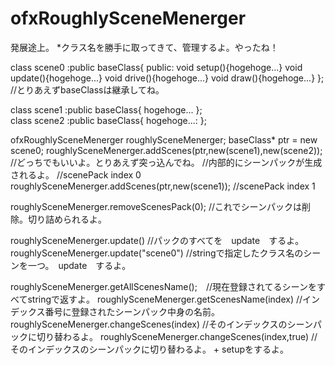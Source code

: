 # ofxRoughlySceneMenerger
発展途上。
*クラス名を勝手に取ってきて、管理するよ。やったね！

class scene0 :public baseClass{
public: 
    void setup(){hogehoge...}
    void update(){hogehoge...}
    void drive(){hogehoge...}
    void draw(){hogehoge...}
};
//とりあえずbaseClassは継承してね。

class scene1 :public baseClass{
    hogehoge...
};					
class scene2 :public baseClass{
    hogehoge...: 
};

ofxRoughlySceneMenerger roughlySceneMenerger;
baseClass* ptr =  new scene0;
roughlySceneMenerger.addScenes(ptr,new(scene1),new(scene2));
//どっちでもいいよ。とりあえず突っ込んでね。
//内部的にシーンパックが生成されるよ。
//scenePack index 0 
roughlySceneMenerger.addScenes(ptr,new(scene1));
//scenePack index 1

roughlySceneMenerger.removeScenesPack(0);
//これでシーンパックは削除。切り詰められるよ。

roughlySceneMenerger.update() //パックのすべてを　update　するよ。
roughlySceneMenerger.update("scene0") //stringで指定したクラス名のシーンを一つ。　update　するよ。

roughlySceneMenerger.getAllScenesName();　//現在登録されてるシーンをすべてstringで返すよ。
roughlySceneMenerger.getScenesName(index) //インデックス番号に登録されたシーンパック中身の名前。
roughlySceneMenerger.changeScenes(index) //そのインデックスのシーンパックに切り替わるよ。
roughlySceneMenerger.changeScenes(index,true) //そのインデックスのシーンパックに切り替わるよ。 + setupをするよ。
